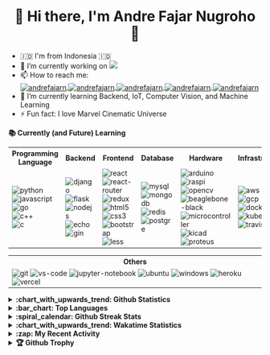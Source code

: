 <h1 align="center">👋 Hi there, I'm Andre Fajar Nugroho 👋 </h1>

<!--
**andre-fajar-n/andre-fajar-n** is a ✨ _special_ ✨ repository because its `README.md` (this file) appears on your GitHub profile.
- 👯 I’m looking to collaborate on ...
- 🤔 I’m looking for help with ...
- 💬 Ask me about ...
- 😄 Pronouns: ...

Here are some ideas to get you started:
-->

- :indonesia: I'm from Indonesia :indonesia:
- 🔭 I’m currently working on <a href="https://refactory.id/" target="blank"> <img src="https://refactory-id.s3.amazonaws.com/webassets-prod/public/assets/img/kits/Refactory-Logo001(black).png" width="auto" height="20"/> </a>
- 📫 How to reach me: <br/>
  <a href="https://www.linkedin.com/in/andre-fajar-n/" target="blank">
    <img align="center" src="https://img.shields.io/badge/-andre--fajar--n-blue?style=plastic&logo=Linkedin&logoColor=white" alt="andrefajarn" height="25" width="auto"/>
  </a>
  <a href="https://www.facebook.com/andrefajarn/" target="blank">
    <img align="center" src="https://img.shields.io/badge/andrefajarn-1877F2?style=plastic&logo=facebook&logoColor=white" alt="andrefajarn" height="25" width="auto" />
  </a>
  <a href="https://instagram.com/andrefajarn" target="blank">
    <img align="center" src="https://img.shields.io/badge/-andrefajarn-purple?style=plastic&logo=instagram&logoColor=white" alt="andrefajarn" height="25" width="auto"/>
  </a>
  <a href="https://mailto:andrenugroho395@gmail.com" target="blank">
    <img align="center" src="https://img.shields.io/badge/-andrenugroho395@gmail.com-c14438?style=plastic&logo=Gmail&logoColor=white" alt="andrefajarn" height="25" width="auto"/>
  </a>
  <a href="https://www.hackerrank.com/andrefajarn" target="blank">
    <img align="center" src="https://img.shields.io/badge/andrefajarn-2ec866?style=plastic&logo=hackerrank&logoColor=white" alt="andrefajarn" height="25" width="auto"/>
  </a>
- 🌱 I’m currently learning Backend, IoT, Computer Vision, and Machine Learning
- ⚡ Fun fact: I love Marvel Cinematic Universe

<strong>:books: Currently (and Future) Learning</strong>
  <table>
  <tr>
    <th>
      Programming <br/> Language
    </th>
    <th>
      Backend
    </th>
    <th>
      Frontend
    </th>
    <th>
      Database
    </th>
    <th>
      Hardware
    </th>
    <th>
      Infrastructure
    </th>
  </tr>
  <tr>
    <!-- PROGRAMMING LANGUAGE -->
    <td>
      <img src="https://img.shields.io/badge/Python-3776AB?style=plastic&logo=python&logoColor=white&link=https://www.python.org" alt="python" width="auto" height="30"/><br/>
      <img src="https://img.shields.io/badge/Javascript-F7DF1E?style=plastic&logo=javascript&logoColor=white" alt="javascript" width="auto" height="30"/><br/>
      <img src="https://img.shields.io/badge/Golang-00ADD8?style=plastic&logo=go&logoColor=white" alt="go" width="auto" height="30"/><br/>
      <img src="https://img.shields.io/badge/C%2B%2B-00599C?style=plastic&logo=C%2B%2B&logoColor=white" alt="c++" width="auto" height="30"/><br/>
      <img src="https://img.shields.io/badge/C-A8B9CC?style=plastic&logo=C&logoColor=white" alt="c" width="auto" height="30"/><br/>
    </td>
    <!-- BACKEND -->
    <td>
      <img src="https://img.shields.io/badge/Django-092E20?style=plastic&logo=Django&logoColor=white" alt="django" width="auto" height="30"/><br/>
      <img src="https://img.shields.io/badge/Flask-000000?style=plastic&logo=Flask&logoColor=white" alt="flask" width="auto" height="30"/><br/>
      <img src="https://img.shields.io/badge/NodeJS-339933?style=plastic&logo=Node.js&logoColor=white" alt="nodejs" width="auto" height="30"/><br/>
      <img src="https://img.shields.io/badge/Echo-00afd1?style=plastic&logo=go&logoColor=white" alt="echo" width="auto" height="30"/><br/>
      <img src="https://img.shields.io/badge/Gin-0090d1?style=plastic&logo=go&logoColor=white" alt="gin" width="auto" height="30"/><br/>
    </td>
    <!-- FRONTEND -->
    <td>
      <img src="https://img.shields.io/badge/ReactJS-61dafb?style=plastic&logo=react&logoColor=white" alt="react" width="auto" height="30"/><br/>
      <img src="https://img.shields.io/badge/React%20Router-ca4245?style=plastic&logo=React%20Router&logoColor=white" alt="react-router" width="auto" height="30"/><br/>
      <img src="https://img.shields.io/badge/Redux-764abc?style=plastic&logo=Redux&logoColor=white" alt="redux" width="auto" height="30"/><br/>
      <img src="https://img.shields.io/badge/HTML5-e34f26?style=plastic&logo=HTML5&logoColor=white" alt="html5" width="auto" height="30"/><br/>
      <img src="https://img.shields.io/badge/CSS3-1572b6?style=plastic&logo=CSS3&logoColor=white" alt="css3" width="auto" height="30"/><br/>
      <img src="https://img.shields.io/badge/Bootstrap-7952b3?style=plastic&logo=Bootstrap&logoColor=white" alt="bootstrap" width="auto" height="30"/><br/>
      <img src="https://img.shields.io/badge/Less-1d365d?style=plastic&logo=Less&logoColor=white" alt="less" width="auto" height="30"/><br/>
    </td>
    <!-- DATABASE -->
    <td>
      <img src="https://img.shields.io/badge/MySQL-4479a1?style=plastic&logo=mysql&logoColor=white" alt="mysql" width="auto" height="30"/><br/>
      <img src="https://img.shields.io/badge/MongoDB-47a248?style=plastic&logo=mongodb&logoColor=white" alt="mongodb" width="auto" height="30"/><br/>
      <img src="https://img.shields.io/badge/Redis-dc382d?style=plastic&logo=redis&logoColor=white" alt="redis" width="auto" height="30"/><br/>
      <img src="https://img.shields.io/badge/PostgreSQL-336971?style=plastic&logo=postgresql&logoColor=white" alt="postgre" width="auto" height="30"/><br/>
    </td>
    <!-- HARDWARE -->
    <td>
      <img src="https://img.shields.io/badge/Arduino-00979d?style=plastic&logo=arduino&logoColor=white" alt="arduino" width="auto" height="30"/><br/>
      <img src="https://img.shields.io/badge/Raspberry%20Pi-c51a4a?style=plastic&logo=Raspberry%20Pi&logoColor=white" alt="raspi" width="auto" height="30"/><br/>
      <img src="https://img.shields.io/badge/OpenCV-5c3ee8?style=plastic&logo=OpenCV&logoColor=white" alt="opencv" width="auto" height="30"/><br/>
      <img src="https://beagleboard.org/static/uploads/BeagleBoardCompliantLowRes.png" alt="beaglebone-black" width="auto" height="30"/><br/>
      <img src="https://image.flaticon.com/icons/svg/2752/2752843.svg" alt="microcontroller" width="auto" height="30"/><br/>
      <img src="https://upload.wikimedia.org/wikipedia/commons/thumb/5/59/KiCad-Logo.svg/1200px-KiCad-Logo.svg.png" alt="kicad" width="auto" height="30"/><br/>
      <img src="https://edasim.com/wp-content/uploads/2020/06/edasim-integrating-ideas-logo-proteus.png" alt="proteus" width="auto" height="30"/><br/>
    </td>
    <!-- INFRASTRUCTURE -->
    <td>
      <img src="https://img.shields.io/badge/AWS-232f3e?style=plastic&logo=amazon%20aws&logoColor=white" alt="aws" width="auto" height="30"/><br/>
      <img src="https://img.shields.io/badge/GCP-4285f4?style=plastic&logo=google%20cloud&logoColor=white" alt="gcp" width="auto" height="30"/><br/>
      <img src="https://img.shields.io/badge/Docker-2496ed?style=plastic&logo=docker&logoColor=white" alt="docker" width="auto" height="30"/><br/>
      <img src="https://img.shields.io/badge/Kubernetes-326ce5?style=plastic&logo=kubernetes&logoColor=white" alt="kubernetes" width="auto" height="30"/><br/>
      <img src="https://img.shields.io/badge/Travis%20CI-3eaaaf?style=plastic&logo=Travis%20CI&logoColor=white" alt="travis-ci" width="auto" height="30"/><br/>
    </td>
  </tr>
</table>

<table>
  <tr>
    <th>
      Others
    </th>
  </tr>
  <tr>
    <td>
      <img src="https://img.shields.io/badge/Git-f05302?style=plastic&logo=git&logoColor=white" alt="git" width="auto" height="30"/>
      <img src="https://img.shields.io/badge/VS%20Code-007acc?style=plastic&logo=visual%20studio&logoColor=white" alt="vs-code" width="auto" height="30"/>
      <img src="https://img.shields.io/badge/Jupyter%20Notebook-F37626?style=plastic&logo=Jupyter&logoColor=white" alt="jupyter-notebook" width="auto" height="30"/>
      <img src="https://img.shields.io/badge/Ubuntu-e95420?style=plastic&logo=ubuntu&logoColor=white" alt="ubuntu" width="auto" height="30"/>
      <img src="https://img.shields.io/badge/Windows-0078d6?style=plastic&logo=windows&logoColor=white" alt="windows" width="auto" height="30"/>
      <img src="https://img.shields.io/badge/Heroku-430098?style=plastic&logo=heroku&logoColor=white" alt="heroku" width="auto" height="30"/>
      <img src="https://img.shields.io/badge/Vercel-000000?style=plastic&logo=vercel&logoColor=white" alt="vercel" width="auto" height="30"/>
    </td>
  </tr>
</table>

<details>
  <summary><strong>:chart_with_upwards_trend: Github Statistics</strong></summary>
  
  [![github's stats](https://github-readme-stats.vercel.app/api?username=andre-fajar-n&show_icons=true&theme=onedark&include_all_commits=true&count_private=true)](https://github.com/anuraghazra/github-readme-stats) [![github's stats](https://github.com/andre-fajar-n/github-stats/blob/main/generated/overview.svg)](https://github.com/jstrieb/github-stats)
</details>
  
<details>
  <summary><strong>:bar_chart: Top Languages</strong></summary>
  
  [![Top Langs](https://github-readme-stats.vercel.app/api/top-langs/?username=andre-fajar-n&langs_count=10&theme=onedark&layout=compact)](https://github.com/anuraghazra/github-readme-stats) [![top languages](https://github.com/andre-fajar-n/github-stats/blob/main/generated/languages.svg)](https://github.com/jstrieb/github-stats)
</details>

<details>
  <summary><strong>:spiral_calendar: Github Streak Stats</strong></summary>
  
  [![GitHub Streak](https://github-readme-streak-stats.herokuapp.com/?user=andre-fajar-n)](https://github.com/DenverCoder1/github-readme-streak-stats)
</details>

<details>
  <summary><strong>:chart_with_upwards_trend: Wakatime Statistics</strong></summary>

<!--START_SECTION:waka-->
![Profile Views](http://img.shields.io/badge/Profile%20Views-5-blue)

![Lines of code](https://img.shields.io/badge/From%20Hello%20World%20I%27ve%20Written-931999%20lines%20of%20code-blue)

**🐱 My Github Data** 

> 🏆 630 Contributions in the Year 2021
 > 
> 📦 295.7 kB Used in Github's Storage 
 > 
> 🚫 Not Opted to Hire
 > 
> 📜 25 Public Repositories 
 > 
> 🔑 8 Private Repositories  
 > 
**I'm an Early 🐤** 

```text
🌞 Morning    243 commits    ████████░░░░░░░░░░░░░░░░░   32.79% 
🌆 Daytime    282 commits    █████████░░░░░░░░░░░░░░░░   38.06% 
🌃 Evening    181 commits    ██████░░░░░░░░░░░░░░░░░░░   24.43% 
🌙 Night      35 commits     █░░░░░░░░░░░░░░░░░░░░░░░░   4.72%

```
📅 **I'm Most Productive on Monday** 

```text
Monday       156 commits    █████░░░░░░░░░░░░░░░░░░░░   21.05% 
Tuesday      80 commits     ██░░░░░░░░░░░░░░░░░░░░░░░   10.8% 
Wednesday    86 commits     ███░░░░░░░░░░░░░░░░░░░░░░   11.61% 
Thursday     114 commits    ███░░░░░░░░░░░░░░░░░░░░░░   15.38% 
Friday       93 commits     ███░░░░░░░░░░░░░░░░░░░░░░   12.55% 
Saturday     80 commits     ██░░░░░░░░░░░░░░░░░░░░░░░   10.8% 
Sunday       132 commits    ████░░░░░░░░░░░░░░░░░░░░░   17.81%

```


📊 **This Week I Spent My Time On** 

```text
⌚︎ Time Zone: Asia/Jakarta

🔥 Editors: 
VS Code                  15 hrs 18 mins      █████████████████████████   100.0%

🐱‍💻 Projects: 
shipment                 12 hrs 39 mins      ████████████████████░░░░░   82.69% 
Online-Store             1 hr 33 mins        ██░░░░░░░░░░░░░░░░░░░░░░░   10.16% 
account                  55 mins             █░░░░░░░░░░░░░░░░░░░░░░░░   6.09% 
shop                     7 mins              ░░░░░░░░░░░░░░░░░░░░░░░░░   0.79% 
Blink_LED                2 mins              ░░░░░░░░░░░░░░░░░░░░░░░░░   0.28%

💻 Operating System: 
Linux                    15 hrs 18 mins      █████████████████████████   100.0%

```

**I Mostly Code in Python** 

```text
Python                   7 repos             ████░░░░░░░░░░░░░░░░░░░░░   19.44% 
Go                       6 repos             ████░░░░░░░░░░░░░░░░░░░░░   16.67% 
JavaScript               6 repos             ████░░░░░░░░░░░░░░░░░░░░░   16.67% 
HTML                     5 repos             ███░░░░░░░░░░░░░░░░░░░░░░   13.89% 
C++                      4 repos             ██░░░░░░░░░░░░░░░░░░░░░░░   11.11%

```



 Last Updated on 07/07/2021
<!--END_SECTION:waka-->

[![wakatime](https://github-readme-stats.vercel.app/api/wakatime?username=andrefn&theme=onedark)](https://github.com/anuraghazra/github-readme-stats)

</details>

<details>
  <summary><strong>:zap: My Recent Activity</strong></summary>
  Reference: <a href="https://github.com/jamesgeorge007/github-activity-readme">jamesgeorge007/github-activity-readme</a></br>
  
  <!--START_SECTION:activity-->
1. 🎉 Merged PR [#29](https://github.com/andre-fajar-n/Youtube-Clone/pull/29) in [andre-fajar-n/Youtube-Clone](https://github.com/andre-fajar-n/Youtube-Clone)
  <!--END_SECTION:activity-->
</details>

<details>
  <summary><strong>🏆 Github Trophy</strong></summary>
  
  [![trophy](https://github-profile-trophy.vercel.app/?username=andre-fajar-n&theme=onedark&margin-w=5)](https://github.com/ryo-ma/github-profile-trophy)
</details>
